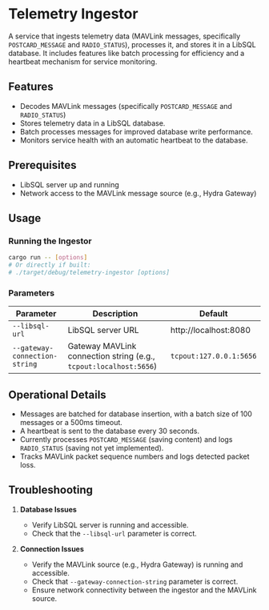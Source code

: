 # Telemetry Ingestor

A service that ingests telemetry data (MAVLink messages, specifically `POSTCARD_MESSAGE` and `RADIO_STATUS`), processes it, and stores it in a LibSQL database. It includes features like batch processing for efficiency and a heartbeat mechanism for service monitoring.

## Features

- Decodes MAVLink messages (specifically `POSTCARD_MESSAGE` and `RADIO_STATUS`)
- Stores telemetry data in a LibSQL database.
- Batch processes messages for improved database write performance.
- Monitors service health with an automatic heartbeat to the database.

## Prerequisites

- LibSQL server up and running
- Network access to the MAVLink message source (e.g., Hydra Gateway)

## Usage

### Running the Ingestor

```sh
cargo run -- [options]
# Or directly if built:
# ./target/debug/telemetry-ingestor [options]
```

### Parameters

| Parameter                   | Description                                                              | Default                    |
|-----------------------------|--------------------------------------------------------------------------|----------------------------|
| `--libsql-url`              | LibSQL server URL                                                      | http://localhost:8080      |
| `--gateway-connection-string` | Gateway MAVLink connection string (e.g., `tcpout:localhost:5656`)        | `tcpout:127.0.0.1:5656`    |

## Operational Details

- Messages are batched for database insertion, with a batch size of 100 messages or a 500ms timeout.
- A heartbeat is sent to the database every 30 seconds.
- Currently processes `POSTCARD_MESSAGE` (saving content) and logs `RADIO_STATUS` (saving not yet implemented).
- Tracks MAVLink packet sequence numbers and logs detected packet loss.

## Troubleshooting

1. **Database Issues**
   - Verify LibSQL server is running and accessible.
   - Check that the `--libsql-url` parameter is correct.

2. **Connection Issues**
   - Verify the MAVLink source (e.g., Hydra Gateway) is running and accessible.
   - Check that `--gateway-connection-string` parameter is correct.
   - Ensure network connectivity between the ingestor and the MAVLink source.
